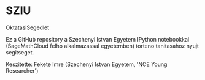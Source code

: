 SZIU
====

OktatasiSegedlet 

Ez a GitHub repository a Szechenyi Istvan Egyetem IPython notebookkal (SageMathCloud felho alkalmazassal egyetemben) torteno tanitasahoz nyujt segitseget.

Keszitette: Fekete Imre (Szechenyi Istvan Egyetem, 'NCE Young Researcher')
 
